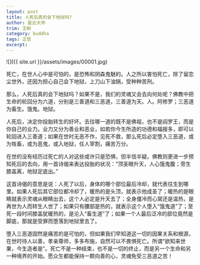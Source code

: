 ```yaml
---
layout: post
title: 人死后真的会下地狱吗?
author: 星云大师
trim: 王盼
category: buddha
tags: 正信
excerpt:
---
```


![]({{ site.url }}/assets/images/00001.jpg)

死亡，在世人心中是可怕的，是恐怖和阴森鬼魅的。人之所以害怕死亡，除了留恋尘世外，还因为担心自己会下地狱，上刀山下油锅，受种种苦刑。

那么，人死后真的会下地狱吗？如果不是，我们的灵魂又会去向何处呢？佛教中把生命的轮回分为六道，分别是三善道和三恶道，三善道为天。人。阿修罗；三恶道为畜生。饿鬼。地狱。

人死后，决定你投胎转生的好坏。去往哪一道的既不是佛祖，也不是阎罗王，而是你自己的业力。业力又分为善业和恶业，如若你今生所造的功德和福报多，即可以轮回进入三善道；如果在世时无恶不作，见死不救，那么死后必定堕入三恶道，或为牲畜，或为恶鬼，或入地狱，任人宰割，痛苦万分。

在世的没有经历过死亡的人对这些或许只是恐惧，但半信半疑。佛教则更进一步预知死后的去向，用一首诗偈来表达投胎的状况：“顶圣眼升天，人心饿鬼腹；旁生膝盖离，地狱足底出。”

这首诗偈的意思是说：人死了以后，身体的哪个部位最后冷却，就代表往生到哪里。如果人死后其它部位都冷却了，暖热的是头顶，就表示他成圣了；暖热的是眼睛就表示灵魂从眼睛出去，这个人必定是升天去了；全身僵冷而心窝还是温热，是再世为人而转生人世了；如果只有腰部是热的，就表示这个人堕入“饿鬼道”了；至死一段时间膝盖犹暖热的，是沦入“畜生道”了；如果一个人最后泛冷的部位竟然是脚底，那就是受罪而堕落到地狱里去了。

堕入三恶道固然是痛苦的是可怕的，但如果我们早知道这一切的因果关系和根源，在世时待人以善，孝亲尊师，多多布施，自然可以不畏惧死亡。所谓“欲知来世果，今生造者是”。死亡不是一种结束，也不是一切的终止，而是另一个生命和另一种境界的开始。愿众生都能保持一颗向善的心，灵魂免受三恶道之苦！
